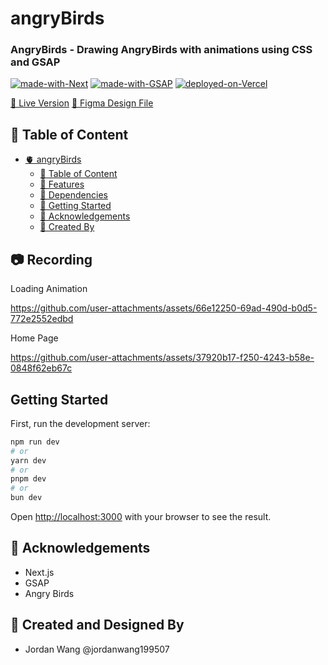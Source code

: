 # angryBirds

### AngryBirds - Drawing AngryBirds with animations using CSS and GSAP 

[![made-with-Next](https://img.shields.io/badge/Made%20with-Next.js%20-success)](https://nextjs.org/)
[![made-with-GSAP](https://img.shields.io/badge/Made%20with-GSAP%20-yellow)](https://woocommerce.com/)
[![deployed-on-Vercel](https://img.shields.io/badge/Deployed%20on-Vercel%20-orange)](https://vercel.com/)

[🐤 Live Version](https://angry-birds-two.vercel.app)
[🐤 Figma Design File](https://www.figma.com/design/WqilLEQou43yDPENuTxBRu/Angry-Birds?node-id=0-1&t=Qx4jrbx65weBZ6v6-1)

## 📑 Table of Content
- [🫀 angryBirds](#-angryBirds)
  - [📑 Table of Content](#-table-of-content)
  - [🌟 Features](#-features)
  - [🧱 Dependencies](#-dependencies)
  - [🚀 Getting Started](#-getting-started)
  - [📘 Acknowledgements](#-acknowledgements)
  - [🔨 Created By](#-created-by)

## 📷 Recording

Loading Animation

https://github.com/user-attachments/assets/66e12250-69ad-490d-b0d5-772e2552edbd

Home Page

https://github.com/user-attachments/assets/37920b17-f250-4243-b58e-0848f62eb67c

## Getting Started

First, run the development server:

```bash
npm run dev
# or
yarn dev
# or
pnpm dev
# or
bun dev
```

Open [http://localhost:3000](http://localhost:3000) with your browser to see the result.

## 📘 Acknowledgements
- Next.js
- GSAP
- Angry Birds

## 🔨 Created and Designed By
- Jordan Wang @jordanwang199507
